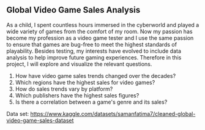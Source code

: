 ## Global Video Game Sales Analysis
As a child, I spent countless hours immersed in the cyberworld and played a wide variety of games from the comfort of my room. Now my passion has become my profession as a video game tester and I use the same passion to ensure that games are bug-free to meet the highest standards of playability. Besides testing, my interests have evolved to include data analysis to help improve future gaming experiences. 
Therefore in this project, I will explore and visualize the relevant questions. 

1. How have video game sales trends changed over the decades?
2. Which regions have the highest sales for video games?
3. How do sales trends vary by platform?
4. Which publishers have the highest sales figures?
5. Is there a correlation between a game's genre and its sales?

Data set: https://www.kaggle.com/datasets/samanfatima7/cleaned-global-video-game-sales-dataset
<!--
**serapumut/serapumut** is a ✨ _special_ ✨ repository because its `README.md` (this file) appears on your GitHub profile.

Here are some ideas to get you started:

- 🔭 I’m currently working on ...
- 🌱 I’m currently learning ...
- 👯 I’m looking to collaborate on ...
- 🤔 I’m looking for help with ...
- 💬 Ask me about ...
- 📫 How to reach me: ...
- 😄 Pronouns: ...
- ⚡ Fun fact: ...
-->
